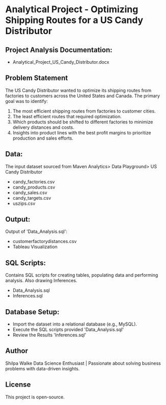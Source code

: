 # Analytical Project - Optimizing Shipping Routes for a US Candy Distributor

## Project Analysis Documentation:

- Analytical_Project_US_Candy_Distributor.docx

## Problem Statement
The US Candy Distributor wanted to optimize its shipping routes from factories to customers across the United States and Canada. The primary goal was to identify:
1.	The most efficient shipping routes from factories to customer cities.
2.	The least efficient routes that required optimization.
3.	Which products should be shifted to different factories to minimize delivery distances and costs.
4.	Insights into product lines with the best profit margins to prioritize production and sales efforts.


## Data: 
The input dataset sourced from Maven Analytics> Data Playground> US Candy Distributor
- candy_factories.csv
- candy_products.csv
- candy_sales.csv
- candy_targets.csv
- uszips.csv

## Output: 
Output of 'Data_Analysis.sql':
- customerfactorydistances.csv
- Tableau Visualization

## SQL Scripts: 
Contains SQL scripts for creating tables, populating data and performing analysis. Also drawing Inferences.
- Data_Analysis.sql
- Inferences.sql

## Database Setup:

- Import the dataset into a relational database (e.g., MySQL).
- Execute the SQL scripts provided 'Data_Analysis.sql'
- Review the Results 'Inferences.sql'

## Author
Shilpa Walke
Data Science Enthusiast | Passionate about solving business problems with data-driven insights.

## License
This project is open-source.
